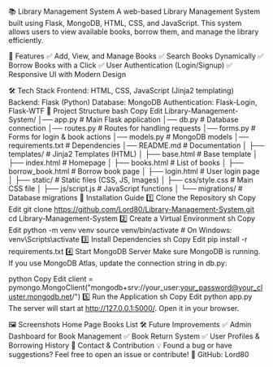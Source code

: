 📚 Library Management System
A web-based Library Management System built using Flask, MongoDB, HTML, CSS, and JavaScript.
This system allows users to view available books, borrow them, and manage the library efficiently.

📌 Features
✅ Add, View, and Manage Books
✅ Search Books Dynamically
✅ Borrow Books with a Click
✅ User Authentication (Login/Signup)
✅ Responsive UI with Modern Design

🛠️ Tech Stack
Frontend: HTML, CSS, JavaScript (Jinja2 templating)
Backend: Flask (Python)
Database: MongoDB
Authentication: Flask-Login, Flask-WTF
📂 Project Structure
bash
Copy
Edit
Library-Management-System/
│── app.py                  # Main Flask application
│── db.py                   # Database connection
│── routes.py               # Routes for handling requests
│── forms.py                # Forms for login & book actions
│── models.py               # MongoDB models
│── requirements.txt        # Dependencies
│── README.md               # Documentation
│
├── templates/              # Jinja2 Templates (HTML)
│   ├── base.html           # Base template
│   ├── index.html          # Homepage
│   ├── books.html          # List of books
│   ├── borrow_book.html    # Borrow book page
│   ├── login.html          # User login page
│
├── static/                 # Static files (CSS, JS, Images)
│   ├── css/style.css       # Main CSS file
│   ├── js/script.js        # JavaScript functions
│
└── migrations/             # Database migrations
🚀 Installation Guide
1️⃣ Clone the Repository
sh
Copy
Edit
git clone https://github.com/Lord80/Library-Management-System.git
cd Library-Management-System
2️⃣ Create a Virtual Environment
sh
Copy
Edit
python -m venv venv
source venv/bin/activate  # On Windows: venv\Scripts\activate
3️⃣ Install Dependencies
sh
Copy
Edit
pip install -r requirements.txt
4️⃣ Start MongoDB Server
Make sure MongoDB is running. If you use MongoDB Atlas, update the connection string in db.py:

python
Copy
Edit
client = pymongo.MongoClient("mongodb+srv://your_user:your_password@your_cluster.mongodb.net/")
5️⃣ Run the Application
sh
Copy
Edit
python app.py
The server will start at http://127.0.0.1:5000/. Open it in your browser.

🖼️ Screenshots
Home Page	Books List
🛠️ Future Improvements
✅ Admin Dashboard for Book Management
✅ Book Return System
✅ User Profiles & Borrowing History
📩 Contact & Contribution
💡 Found a bug or have suggestions? Feel free to open an issue or contribute!
🔗 GitHub: Lord80

